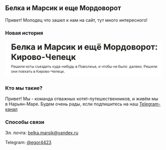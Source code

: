 ## Белка и Марсик и еще Мордоворот

Привет! Молодец что зашел к нам на сайт, тут много интересного!

### Новая история

[![Альтернативный текст](92F6930D-C33D-4090-B7B0-B3C4D325A6F2.jpeg)](https://teletype.in/@marusia_marsik/DHFyQrA0Q)

### Кто мы такие?

Привет! Мы - команда отважных котят-путешественников, и живём мы в Нарьян-Маре. Будем очень рады, если подпишитесь на наш [Telegram-канал](https://t.me/marta_i_marsik_i_eshe_mordovorot)

### Способы связи

Эл. почта: <belka.marsik@yandex.ru>

Telegram: [@egor4423](https://t.me/egor4423)

<meta 
	name="sputnik-verification" 
	content="V6ZkCWOWa7ZDGY0x"
/>

<script type="text/javascript">
       (function(d, t, p) {
           var j = d.createElement(t); j.async = true; j.type = "text/javascript";
           j.src = ("https:" == p ? "https:" : "http:") + "//stat.sputnik.ru/cnt.js";
           var s = d.getElementsByTagName(t)[0]; s.parentNode.insertBefore(j, s);
       })(document, "script", document.location.protocol);
    </script><span id="sputnik-informer"></span>
